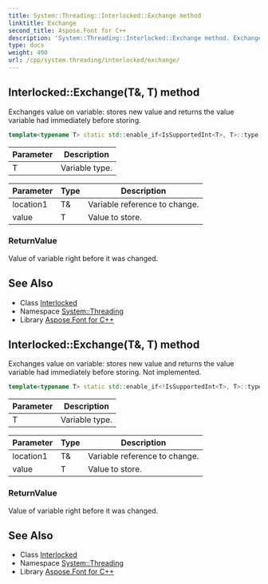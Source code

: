 ```yaml
---
title: System::Threading::Interlocked::Exchange method
linktitle: Exchange
second_title: Aspose.Font for C++
description: 'System::Threading::Interlocked::Exchange method. Exchanges value on variable: stores new value and returns the value variable had immediately before storing in C++.'
type: docs
weight: 400
url: /cpp/system.threading/interlocked/exchange/
---
```

## Interlocked::Exchange(T\&, T) method


Exchanges value on variable: stores new value and returns the value variable had immediately before storing.

```cpp
template<typename T> static std::enable_if<IsSupportedInt<T>, T>::type System::Threading::Interlocked::Exchange(T &location1, T value)
```


| Parameter | Description |
| --- | --- |
| T | Variable type. |

| Parameter | Type | Description |
| --- | --- | --- |
| location1 | T\& | Variable reference to change. |
| value | T | Value to store. |

### ReturnValue

Value of variable right before it was changed.

## See Also

* Class [Interlocked](../)
* Namespace [System::Threading](../../)
* Library [Aspose.Font for C++](../../../)
## Interlocked::Exchange(T\&, T) method


Exchanges value on variable: stores new value and returns the value variable had immediately before storing. Not implemented.

```cpp
template<typename T> static std::enable_if<!IsSupportedInt<T>, T>::type System::Threading::Interlocked::Exchange(T &location1, T value)
```


| Parameter | Description |
| --- | --- |
| T | Variable type. |

| Parameter | Type | Description |
| --- | --- | --- |
| location1 | T\& | Variable reference to change. |
| value | T | Value to store. |

### ReturnValue

Value of variable right before it was changed.

## See Also

* Class [Interlocked](../)
* Namespace [System::Threading](../../)
* Library [Aspose.Font for C++](../../../)
